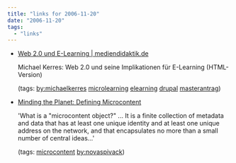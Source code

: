 ```yaml
---
title: "links for 2006-11-20"
date: "2006-11-20"
tags: 
  - "links"
---
```


- [Web 2.0 und E-Learning | mediendidaktik.de](http://mediendidaktik.uni-duisburg-essen.de/web20)
    
    Michael Kerres: Web 2.0 und seine Implikationen für E-Learning (HTML-Version)
    
    (tags: [by:michaelkerres](http://del.icio.us/heinzwittenbrink/by:michaelkerres) [microlearning](http://del.icio.us/heinzwittenbrink/microlearning) [elearning](http://del.icio.us/heinzwittenbrink/elearning) [drupal](http://del.icio.us/heinzwittenbrink/drupal) [masterantrag](http://del.icio.us/heinzwittenbrink/masterantrag))
    
- [Minding the Planet: Defining Microcontent](http://novaspivack.typepad.com/nova_spivacks_weblog/2003/12/defining_microc.html)
    
    'What is a "microcontent object?" ... It is a finite collection of metadata and data that has at least one unique identity and at least one unique address on the network, and that encapsulates no more than a small number of central ideas...'
    
    (tags: [microcontent](http://del.icio.us/heinzwittenbrink/microcontent) [by:novaspivack](http://del.icio.us/heinzwittenbrink/by:novaspivack))
